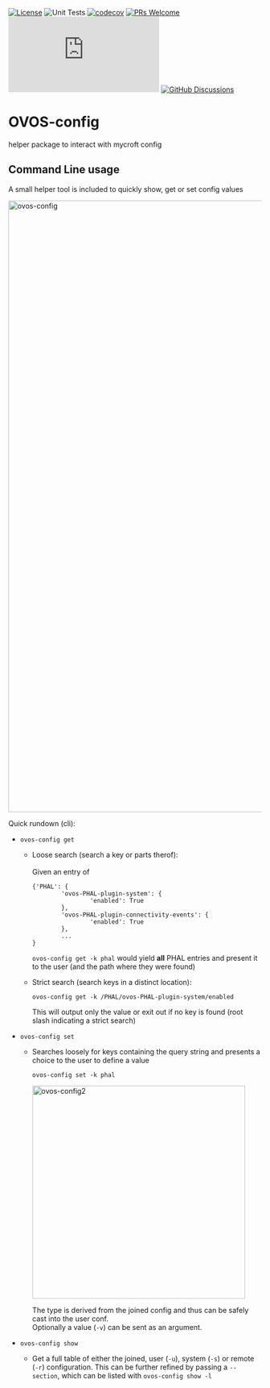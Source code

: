 [![License](https://img.shields.io/badge/License-Apache%202.0-blue.svg)](LICENSE.md) 
![Unit Tests](https://github.com/OpenVoiceOS/ovos-core/actions/workflows/unit_tests.yml/badge.svg)
[![codecov](https://codecov.io/gh/OpenVoiceOS/ovos-config/branch/dev/graph/badge.svg?token=CS7WJH4PO2)](https://codecov.io/gh/OpenVoiceOS/ovos-config)
[![PRs Welcome](https://img.shields.io/badge/PRs-welcome-brightgreen.svg)](http://makeapullrequest.com)
[![Chat](https://img.shields.io/matrix/openvoiceos-general:matrix.org)](https://matrix.to/#/#OpenVoiceOS-general:matrix.org)
[![GitHub Discussions](https://img.shields.io/github/discussions/OpenVoiceOS/OpenVoiceOS?label=OVOS%20Discussions)](https://github.com/OpenVoiceOS/OpenVoiceOS/discussions)

# OVOS-config

helper package to interact with mycroft config

## Command Line usage

A small helper tool is included to quickly show, get or set config values

<img width="1214" alt="ovos-config" src="https://user-images.githubusercontent.com/25036977/219516755-b454f28f-2a34-4caf-a91f-6182ff68049a.png">

Quick rundown (cli):

* `ovos-config get`
  
  * Loose search (search a key or parts therof):\
  \
Given an entry of

        {'PHAL': {
                'ovos-PHAL-plugin-system': {
                        'enabled': True
                },
                'ovos-PHAL-plugin-connectivity-events': {
                        'enabled': True
                },
                ... 
        }

    `ovos-config get -k phal` would yield  **all**  PHAL entries and present it to the user (and the path where they were found)


  * Strict search (search keys in a distinct location): 

    `ovos-config get -k /PHAL/ovos-PHAL-plugin-system/enabled` 

    This will output only the value or exit out if no key is found (root slash indicating a strict search)

* `ovos-config set` 

  * Searches loosely for keys containing the query string and presents a choice to the user to define a value

    `ovos-config set -k phal`
    
    <img width="423" alt="ovos-config2" src="https://user-images.githubusercontent.com/25036977/219526126-dfc547e7-6110-461a-92ba-83e850d03c70.png">

    The type is derived from the joined config and thus can be safely cast into the user conf.\
    Optionally a value (`-v`) can be sent as an argument.

* `ovos-config show` 

  * Get a full table of either the joined, user (`-u`), system (`-s`) or remote (`-r`) configuration.
    This can be further refined by passing a `--section`, which can be listed with `ovos-config show -l`

